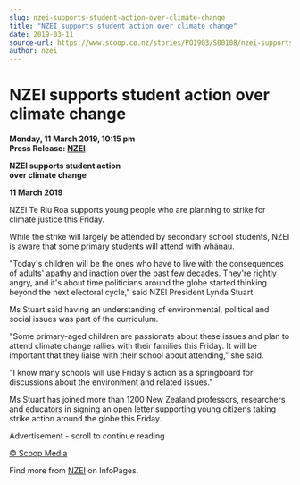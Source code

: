 ```yaml
---
slug: nzei-supports-student-action-over-climate-change
title: "NZEI supports student action over climate change"
date: 2019-03-11
source-url: https://www.scoop.co.nz/stories/PO1903/S00108/nzei-supports-student-action-over-climate-change.htm
author: nzei
---
```

NZEI supports student action over climate change
================================================

**Monday, 11 March 2019, 10:15 pm**  
**Press Release: [NZEI](https://info.scoop.co.nz/NZEI)**

**NZEI supports student action  
over climate change**

**11 March 2019**

NZEI Te Riu Roa supports young people who are planning to strike for climate justice this Friday.

While the strike will largely be attended by secondary school students, NZEI is aware that some primary students will attend with whānau.

"Today's children will be the ones who have to live with the consequences of adults' apathy and inaction over the past few decades. They're rightly angry, and it's about time politicians around the globe started thinking beyond the next electoral cycle," said NZEI President Lynda Stuart.

Ms Stuart said having an understanding of environmental, political and social issues was part of the curriculum.

"Some primary-aged children are passionate about these issues and plan to attend climate change rallies with their families this Friday. It will be important that they liaise with their school about attending," she said.

"I know many schools will use Friday's action as a springboard for discussions about the environment and related issues."

Ms Stuart has joined more than 1200 New Zealand professors, researchers and educators in signing an open letter supporting young citizens taking strike action around the globe this Friday.

  

Advertisement - scroll to continue reading





[© Scoop Media](http://www.scoop.co.nz/about/terms.html)

Find more from [NZEI](https://info.scoop.co.nz/NZEI) on InfoPages.